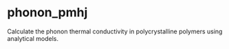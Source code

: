 # phonon_pmhj
Calculate the phonon thermal conductivity in polycrystalline polymers using analytical models.
